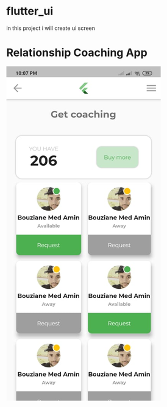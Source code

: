 # flutter_ui

in this project i will create ui screen

# Relationship Coaching App
![alt text](https://raw.githubusercontent.com/BouzianeMohammedAmin/Flutter-UI-/master/assets/images/images_ui/RelationshipCoachingApp.jpg?raw=true)
